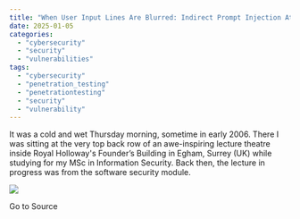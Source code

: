 ```yaml
---
title: "When User Input Lines Are Blurred: Indirect Prompt Injection Attack Vulnerabilities in AI LLMs"
date: 2025-01-05
categories: 
  - "cybersecurity"
  - "security"
  - "vulnerabilities"
tags: 
  - "cybersecurity"
  - "penetration_testing"
  - "penetrationtesting"
  - "security"
  - "vulnerability"
---
```


It was a cold and wet Thursday morning, sometime in early 2006. There I was sitting at the very top back row of an awe-inspiring lecture theatre inside Royal Holloway's Founder’s Building in Egham, Surrey (UK) while studying for my MSc in Information Security. Back then, the lecture in progress was from the software security module.

![](https://track.hubspot.com/__ptq.gif?a=21158977&k=14&r=https%3A%2F%2Fwww.trustwave.com%2Fen-us%2Fresources%2Fblogs%2Fspiderlabs-blog%2Fwhen-user-input-lines-are-blurred-indirect-prompt-injection-attack-vulnerabilities-in-ai-llms%2F&bu=https%253A%252F%252Fwww.trustwave.com%252Fen-us%252Fresources%252Fblogs%252Fspiderlabs-blog&bvt=rss)

Go to Source
